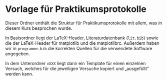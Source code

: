 # Vorlage für Praktikumsprotokolle


Dieser Ordner enthält die Struktur für Praktikumsprotokolle mit
allem, was in diesem Kurs besprochen wurde.

In Basisordner liegt der LaTeX-Header, Literaturdatenbank (`lit.bib`) sowie die der LaTeX-Header für matplotlib
und die matplotlibrc.
Außerdem haben wir in `programme.bib` die korrekten Quellen für die verwendete Software angegeben.

In dem Unterordner `vXXX` liegt dann ein Template für einen einzelnen Versuch,
welches für die jeweiligen Versuche kopiert und „ausgefüllt“ werden kann.
